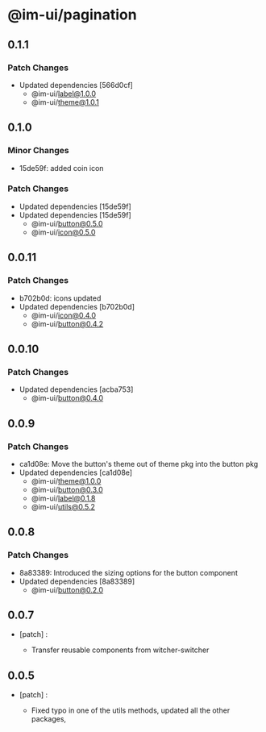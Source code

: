 # @im-ui/pagination

## 0.1.1

### Patch Changes

- Updated dependencies [566d0cf]
  - @im-ui/label@1.0.0
  - @im-ui/theme@1.0.1

## 0.1.0

### Minor Changes

- 15de59f: added coin icon

### Patch Changes

- Updated dependencies [15de59f]
- Updated dependencies [15de59f]
  - @im-ui/button@0.5.0
  - @im-ui/icon@0.5.0

## 0.0.11

### Patch Changes

- b702b0d: icons updated
- Updated dependencies [b702b0d]
  - @im-ui/icon@0.4.0
  - @im-ui/button@0.4.2

## 0.0.10

### Patch Changes

- Updated dependencies [acba753]
  - @im-ui/button@0.4.0

## 0.0.9

### Patch Changes

- ca1d08e: Move the button's theme out of theme pkg into the button pkg
- Updated dependencies [ca1d08e]
  - @im-ui/theme@1.0.0
  - @im-ui/button@0.3.0
  - @im-ui/label@0.1.8
  - @im-ui/utils@0.5.2

## 0.0.8

### Patch Changes

- 8a83389: Introduced the sizing options for the button component
- Updated dependencies [8a83389]
  - @im-ui/button@0.2.0

## 0.0.7

- [patch] :

  - Transfer reusable components from witcher-switcher

## 0.0.5

- [patch] :

  - Fixed typo in one of the utils methods, updated all the other packages,
